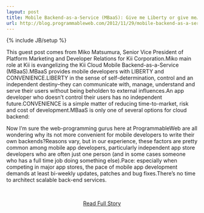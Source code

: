 ```yaml
---
layout: post
title: Mobile Backend-as-a-Service (MBaaS): Give me Liberty or give me… Convenience?
url: http://blog.programmableweb.com/2012/11/29/mobile-backend-as-a-service-mbaas-give-me-liberty-or-give-me-convenience/
---
```

{% include JB/setup %}<p>This guest post comes from Miko Matsumura, Senior Vice President of Platform Marketing and Developer Relations for Kii Corporation.Miko main role at Kii is evangelizing the Kii Cloud Mobile Backend-as-a-Service (MBaaS).MBaaS provides mobile developers with LIBERTY and CONVENIENCE.LIBERTY in the sense of self-determination, control and an independent destiny–they can communicate with, manage, understand and serve their users without being beholden to external influences.An app developer who doesn’t control their users has no independent future.CONVENIENCE is a simple matter of reducing time-to-market, risk and cost of development.MBaaS is only one of several options for cloud backend:






Now I’m sure the web-programming gurus here at ProgrammableWeb are all wondering why its not more convenient for mobile developers to write their own backends?Reasons vary, but in our experience, these factors are pretty common among mobile app developers, particularly independent app store developers who are often just one person (and in some cases someone who has a full time job doing something else).Pace: especially when competing in major app stores, the pace of mobile app development demands at least bi-weekly updates, patches and bug fixes.There’s no time to architect scalable back-end services.</p>
<br /><p align='center'><a href="http://blog.programmableweb.com/2012/11/29/mobile-backend-as-a-service-mbaas-give-me-liberty-or-give-me-convenience/">Read Full Story</a></p><br />
